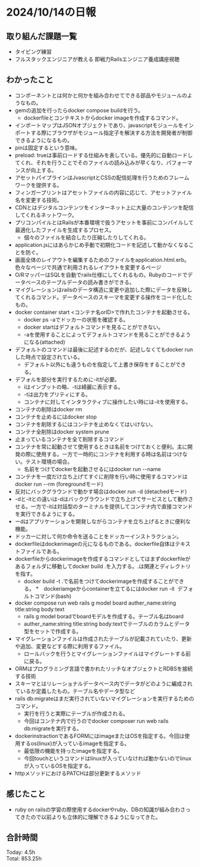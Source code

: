 # 2024/10/14の日報
## 取り組んだ課題一覧
* タイピング練習
* フルスタックエンジニアが教える 即戦力Railsエンジニア養成講座視聴
## わかったこと
*  コンポーネントとは何かと何かを組み合わせてできる部品やモジュールのようなもの。
*  gemの追加を行ったらdocker compose buildを行う。
   *  dockerfileとコンテキストからdocker imageを作成するコマンド。
*  インポートマップはJSONオブジェクトであり、javascriptモジュールをインポートする際にブラウザがモジュール指定子を解決する方法を開発者が制御できるようになるもの。
*  pinは固定するという意味。
*  preload: trueは事前ロードする仕組みを表している。優先的に自動ロードしてくれ、それを行うことでそのファイルの読み込みが早くなり、パフォーマンスが向上する。
* アセットパイプラインはJvascriptとCSSの配信処理を行うためのフレームワークを提供する。
* フィンガープリントはアセットファイルの内容に応じて、アセットファイル名を変更する技術。
* CDNとはデジタルコンテンツをインターネット上に大量のコンテンツを配信してくれるネットワーク。
* プリコンパイルとはRailsが本番環境で扱うアセットを事前にコンパイルして最適化したファイルを生成するプロセス。
   * 個々のファイルを結合したり圧縮したりしてくれる。
*  application.jsにはあらかじめ手動で初期化コードを記述して動かなくなることを防ぐ。
*  画面全体のレイアウトを編集するためのファイルをapplication.html.erb。色々なページで共通で利用されるレイアウトを変更するページ
*  O/RマッパーはSQLを自動でrails仕様にしてくれるもの。Rubyのコードでデータベースのテーブルデータの読み書きができる。
*  マイグレーションはrailsのデータ構造に変更や追加した際にデータを反映してくれるコマンド。データベースのスキーマを変更する操作をコード化したもの。
*  docker container start <コンテナ名orID>で作れたコンテナを起動させる。
   *  docker ps -aでドッカーの状態を確認する。
   *  docker startはデフォルトコマンドを見ることができない。
   *  -aを使用することによってデフォルトコマンドを見ることができるようになる(attached)
*  デフォルトのコマンドは最後に記述するのだが、記述しなくてもdocker runした時点で設定されている。
   * デフォルト以外にも違うものを指定して上書き保存をすることができる。
*  デフォルを部分を実行するために-itが必要。
   * iはインプットの略、-tは綺麗に表示する。
   * -tは出力をプリティにする。
   * コンテナに対してインタラクティブに操作したい時には-itを使用する。
*  コンテナの削除はdocker rm <container>
*  コンテナを止めるにはdocker stop <container>
  *  コンテナを削除するにはコンテナを止めなくてはいけない。
*  コンテナ全削除はdocker system prune
  * 止まっているコンテナを全て削除するコマンド
* コンテナを常に起動させて使用するときは名前をつけておくと便利。主に開発の際に使用する。一方で一時的にコンテナを利用する時は名前はつけない。テスト環境の場合。
  *  名前をつけてdockerを起動させるにはdocker run --name <name> <image>
*  コンテナを一度だけ立ち上げてすぐに削除を行い時に使用するコマンドはdocker run --rm <image>(foregroundモード)
  *  反対にバックグラウンドで動かす場合はdocker run -d  <image>(detachedモード)
* -dと-itとの違いは-dはバックグラウンドで立ち上げてサービスとして動作させる。一方で-itは対話型のターミナルを提供してコンテナ内で直接コマンドを実行できるようにする。
* ーdはアプリケーションを開発しながらコンテナを立ち上げるときに便利な機能。
* ドッカーに対して何か命令を送ることをドッカーインストラクション。
* dockerfileはdockerimageの元になるものである。dockerfile自体はテキストファイルである。
* dockerfileからdockerimageを作成するコマンドとしてはまずdockerfileがあるフォルダに移動してdocker build .を入力する。.は関連とディレクトリを指す。
   * docker build -t <name> .で名前をつけてdockerimageを作成することができる。
*　dockeriamgeからcontainerを立てるにはdocker run -it <image> デフォルトコマンド(bash)
* docker compose run web rails g model board auther_name:string title:string body:text
  * rails g model boradでboardモデルを作成する。テーブル名はboard
  * auther_name:string title:string body:textでテーブルのカラムとデータ型をセットで作成する。
* マイグレーションファイルは作成されたテーブルが記載されていたり、更新や追加、変更などする際に利用するファイル。
  * ロールバックを行うとマイグレーションファイルはマイグレートする前に戻る。
* ORMはプログラミング言語で書かれたリッチなオブジェクトとRDBSを接続する技術
* スキーマとはリレーショナルデータベース内でデータがどのように編成されているか定義したもの。テーブル名やデータ型など
* rails db:migrateはまだ実行されていないマイグレーションを実行するためのコマンド。
  * 実行を行うと実際にテーブルが作成される。
  * 今回はコンテナ内で行うのでdocker composer run web rails db:migrateを実行する。
* dockerinstractionであるFORMにはimageまたはOSを指定する。今回は使用するos(linux)が入っているimageを指定する。
  * 最低限の機能を持ったimageを指定する。
  * 今回touchというコマンドはlinuxが入っていなければ動かないのでlinuxが入っているOSを指定する。
*    httpメソッドにおけるPATCHは部分更新するメソッド 
  
## 感じたこと
 *  ruby on railsの学習の際使用するdockerやruby、DBの知識が組み合わさってきたので以前よりも立体的に理解できるようになってきた。
## 合計時間  
Today: 4.5h<br>
Total: 853.25h
